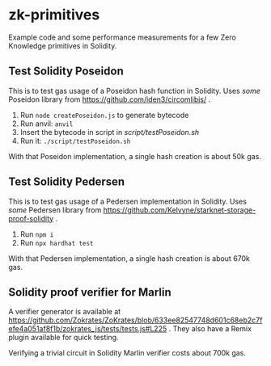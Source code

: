 # zk-primitives

Example code and some performance measurements for a few Zero Knowledge primitives in Solidity.

## Test Solidity Poseidon

This is to test gas usage of a Poseidon hash function in Solidity. Uses _some_ Poseidon library from https://github.com/iden3/circomlibjs/ .

1. Run `node createPoseidon.js` to generate bytecode
1. Run anvil: `anvil`
1. Insert the bytecode in script in _script/testPoseidon.sh_
1. Run it: `./script/testPoseidon.sh`

With that Poseidon implementation, a single hash creation is about 50k gas.

## Test Solidity Pedersen

This is to test gas usage of a Pedersen implementation in Solidity. Uses _some_ Pedersen library from https://github.com/Kelvyne/starknet-storage-proof-solidity .

1. Run `npm i`
1. Run `npx hardhat test`

With that Pedersen implementation, a single hash creation is about 670k gas.

## Solidity proof verifier for Marlin

A verifier generator is available at https://github.com/Zokrates/ZoKrates/blob/633ee82547748d601c68eb2c7fefe4a051af8f1b/zokrates_js/tests/tests.js#L225 . They also have a Remix plugin available for quick testing.

Verifying a trivial circuit in Solidity Marlin verifier costs about 700k gas.
